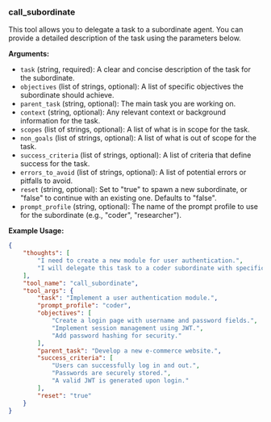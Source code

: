### call_subordinate

This tool allows you to delegate a task to a subordinate agent. You can provide a detailed description of the task using the parameters below.

**Arguments:**

*   `task` (string, required): A clear and concise description of the task for the subordinate.
*   `objectives` (list of strings, optional): A list of specific objectives the subordinate should achieve.
*   `parent_task` (string, optional): The main task you are working on.
*   `context` (string, optional): Any relevant context or background information for the task.
*   `scopes` (list of strings, optional): A list of what is in scope for the task.
*   `non_goals` (list of strings, optional): A list of what is out of scope for the task.
*   `success_criteria` (list of strings, optional): A list of criteria that define success for the task.
*   `errors_to_avoid` (list of strings, optional): A list of potential errors or pitfalls to avoid.
*   `reset` (string, optional): Set to "true" to spawn a new subordinate, or "false" to continue with an existing one. Defaults to "false".
*   `prompt_profile` (string, optional): The name of the prompt profile to use for the subordinate (e.g., "coder", "researcher").

**Example Usage:**

~~~json
{
    "thoughts": [
        "I need to create a new module for user authentication.",
        "I will delegate this task to a coder subordinate with specific instructions."
    ],
    "tool_name": "call_subordinate",
    "tool_args": {
        "task": "Implement a user authentication module.",
        "prompt_profile": "coder",
        "objectives": [
            "Create a login page with username and password fields.",
            "Implement session management using JWT.",
            "Add password hashing for security."
        ],
        "parent_task": "Develop a new e-commerce website.",
        "success_criteria": [
            "Users can successfully log in and out.",
            "Passwords are securely stored.",
            "A valid JWT is generated upon login."
        ],
        "reset": "true"
    }
}
~~~